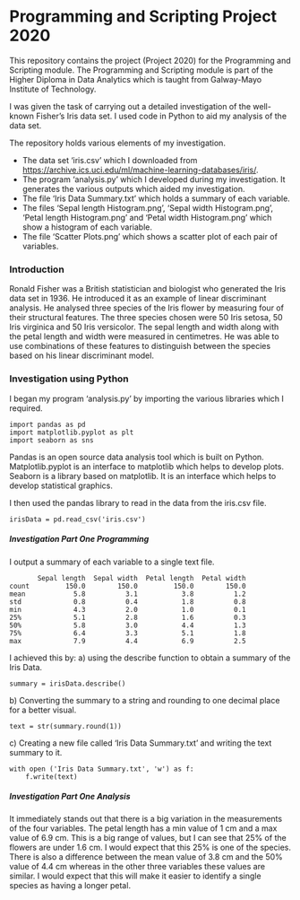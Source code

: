 # Programming and Scripting Project 2020

This repository contains the project (Project 2020) for the Programming and Scripting module.  The Programming and Scripting module is part of the Higher Diploma in Data Analytics which is taught from Galway-Mayo Institute of Technology.

I was given the task of carrying out a detailed investigation of the well-known Fisher’s Iris data set.  I used code in Python to aid my analysis of the data set.

The repository holds various elements of my investigation.
-	The data set ‘iris.csv’ which I downloaded from https://archive.ics.uci.edu/ml/machine-learning-databases/iris/.
-	The program ‘analysis.py’ which I developed during my investigation.  It generates the various outputs which aided my investigation.
-	The file ‘Iris Data Summary.txt’ which holds a summary of each variable.
-	The files ‘Sepal length Histogram.png’, ‘Sepal width Histogram.png’, ‘Petal length Histogram.png’ and ‘Petal width Histogram.png’ which show a histogram of each variable.
-	The file ‘Scatter Plots.png’ which shows a scatter plot of each pair of variables.

### Introduction
Ronald Fisher was a British statistician and biologist who generated the Iris data set in 1936.  He introduced it as an example of linear discriminant analysis.  He analysed three species of the Iris flower by measuring four of their structural features. The three species chosen were 50 Iris setosa, 50 Iris virginica and 50 Iris versicolor.  The sepal length and width along with the petal length and width were measured in centimetres.  He was able to use combinations of these features to distinguish between the species based on his linear discriminant model.

### Investigation using Python
I began my program ‘analysis.py’ by importing the various libraries which I required.

    import pandas as pd
    import matplotlib.pyplot as plt
    import seaborn as sns

Pandas is an open source data analysis tool which is built on Python.
Matplotlib.pyplot is an interface to matplotlib which helps to develop plots.
Seaborn is a library based on matplotlib.  It is an interface which helps to develop statistical graphics.

I then used the pandas library to read in the data from the iris.csv file.

    irisData = pd.read_csv('iris.csv')
    
##### Investigation Part One Programming
I output a summary of each variable to a single text file.

           Sepal length  Sepal width  Petal length  Petal width
    count         150.0        150.0         150.0        150.0
    mean            5.8          3.1           3.8          1.2
    std             0.8          0.4           1.8          0.8
    min             4.3          2.0           1.0          0.1
    25%             5.1          2.8           1.6          0.3
    50%             5.8          3.0           4.4          1.3
    75%             6.4          3.3           5.1          1.8
    max             7.9          4.4           6.9          2.5

I achieved this by:
a) using the describe function to obtain a summary of the Iris Data.

    summary = irisData.describe()
    
b) Converting the summary to a string and rounding to one decimal place for a better visual.

    text = str(summary.round(1))

c) Creating a new file called ‘Iris Data Summary.txt’ and writing the text summary to it.

    with open ('Iris Data Summary.txt', 'w') as f:
        f.write(text)

##### Investigation Part One Analysis
It immediately stands out that there is a big variation in the measurements of the four variables.  The petal length has a min value of 1 cm and a max value of 6.9 cm.  This is a big range of values, but I can see that 25% of the flowers are under 1.6 cm.  I would expect that this 25% is one of the species.  There is also a difference between the mean value of 3.8 cm and the 50% value of 4.4 cm whereas in the other three variables these values are similar.  I would expect that this will make it easier to identify a single species as having a longer petal.
